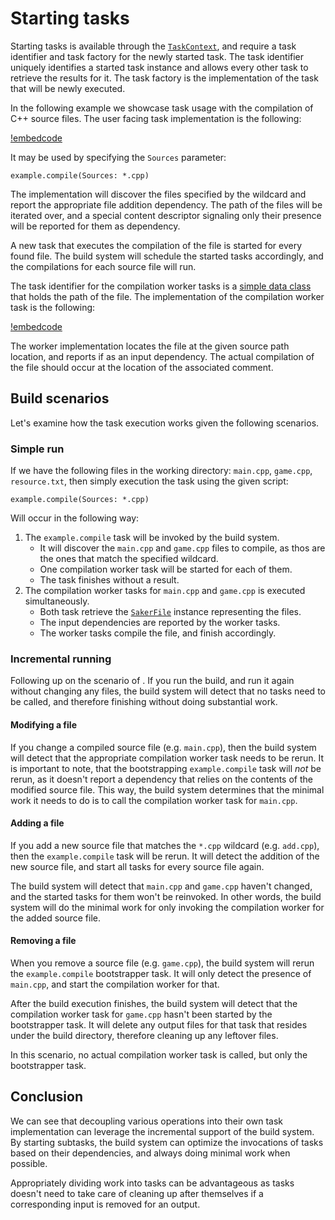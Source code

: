 # Starting tasks

Starting tasks is available through the [`TaskContext`](/javadoc/saker/build/task/TaskContext.html), and require a task identifier and task factory for the newly started task. The task identifier uniquely identifies a started task instance and allows every other task to retrieve the results for it. The task factory is the implementation of the task that will be newly executed.

In the following example we showcase task usage with the compilation of C++ source files. The user facing task implementation is the following:

[!embedcode](example_startingtasks/src/example/CompileBootstrapperTaskFactory.java "language: java, range-marker-start: //snippet-start,  range-marker-end: //snippet-end, trim-line-whitespace: true")

It may be used by specifying the `Sources` parameter:

```sakerscript
example.compile(Sources: *.cpp)
```

The implementation will discover the files specified by the wildcard and report the appropriate file addition dependency. The path of the files will be iterated over, and a special content descriptor signaling only their presence will be reported for them as dependency.

A new task that executes the compilation of the file is started for every found file. The build system will schedule the started tasks accordingly, and the compilations for each source file will run.

The task identifier for the compilation worker tasks is a [simple data class](example_startingtasks/src/example/WorkerTaskIdentifier.java) that holds the path of the file. The implementation of the compilation worker task is the following:

[!embedcode](example_startingtasks/src/example/CompilationWorkerTaskFactory.java "language: java, range-marker-start: //snippet-start,  range-marker-end: //snippet-end, trim-line-whitespace: true")

The worker implementation locates the file at the given source path location, and reports if as an input dependency. The actual compilation of the file should occur at the location of the associated comment.

## Build scenarios

Let's examine how the task execution works given the following scenarios.

### Simple run

If we have the following files in the working directory: `main.cpp`, `game.cpp`, `resource.txt`, then simply execution the task using the given script:

```sakerscript
example.compile(Sources: *.cpp)
```

Will occur in the following way:

1. The `example.compile` task will be invoked by the build system.
	* It will discover the `main.cpp` and `game.cpp` files to compile, as thos are the ones that match the specified wildcard.
	* One compilation worker task will be started for each of them.
	* The task finishes without a result.
2. The compilation worker tasks for `main.cpp` and `game.cpp` is executed simultaneously.
	* Both task retrieve the [`SakerFile`](/javadoc/saker/build/file/SakerFile.html) instance representing the files.
	* The input dependencies are reported by the worker tasks.
	* The worker tasks compile the file, and finish accordingly.

### Incremental running

Following up on the scenario of [](#simple-run). If you run the build, and run it again without changing any files, the build system will detect that no tasks need to be called, and therefore finishing without doing substantial work.

#### Modifying a file

If you change a compiled source file (e.g. `main.cpp`), then the build system will detect that the appropriate compilation worker task needs to be rerun. It is important to note, that the bootstrapping `example.compile` task will *not* be rerun, as it doesn't report a dependency that relies on the contents of the modified source file. This way, the build system determines that the minimal work it needs to do is to call the compilation worker task for `main.cpp`.

#### Adding a file

If you add a new source file that matches the `*.cpp` wildcard (e.g. `add.cpp`), then the `example.compile` task will be rerun. It will detect the addition of the new source file, and start all tasks for every source file again.

The build system will detect that `main.cpp` and `game.cpp` haven't changed, and the started tasks for them won't be reinvoked. In other words, the build system will do the minimal work for only invoking the compilation worker for the added source file.

#### Removing a file

When you remove a source file (e.g. `game.cpp`), the build system will rerun the `example.compile` bootstrapper task. It will only detect the presence of `main.cpp`, and start the compilation worker for that. 

After the build execution finishes, the build system will detect that the compilation worker task for `game.cpp` hasn't been started by the bootstrapper task. It will delete any output files for that task that resides under the build directory, therefore cleaning up any leftover files. 

In this scenario, no actual compilation worker task is called, but only the bootstrapper task.

## Conclusion

We can see that decoupling various operations into their own task implementation can leverage the incremental support of the build system. By starting subtasks, the build system can optimize the invocations of tasks based on their dependencies, and always doing minimal work when possible.

Appropriately dividing work into tasks can be advantageous as tasks doesn't need to take care of cleaning up after themselves if a corresponding input is removed for an output.
